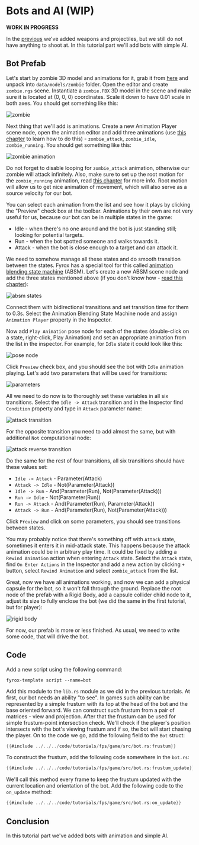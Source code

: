 # Bots and AI (WIP)

**WORK IN PROGRESS**

In the [previous](../tutorial-2/fps-tutorial-2.md) we've added weapons and projectiles, but we still do not have 
anything to shoot at. In this tutorial part we'll add bots with simple AI.

## Bot Prefab

Let's start by zombie 3D model and animations for it, grab it from [here](zombie.zip) and unpack into 
`data/models/zombie` folder. Open the editor and create `zombie.rgs` scene. Instantiate a `zombie.FBX` 3D model
in the scene and make sure it is located at (0, 0, 0) coordinates. Scale it down to have 0.01 scale in both axes.
You should get something like this:

![zombie](zombie.png)

Next thing that we'll add is animations. Create a new Animation Player scene node, open the animation editor 
and add three animations (use [this chapter](../../../animation/anim_editor.md#animation-importing) to learn how to 
do this) - `zombie_attack`, `zombie_idle`, `zombie_running`. You should get something like this:

![zombie animation](zombie_animation.png)

Do not forget to disable looping for `zombie_attack` animation, otherwise our zombie will attack infinitely.
Also, make sure to set up the root motion for the `zombie_running` animation, read 
[this chapter](../../../animation/root_motion/root_motion.md) for more info. Root motion will allow us to get
nice animation of movement, which will also serve as a source velocity for our bot.

You can select each animation from the list and see how it plays by clicking the "Preview" check box at the 
toolbar. Animations by their own are not very useful for us, because our bot can be in multiple states in the
game:

- Idle - when there's no one around and the bot is just standing still; looking for potential targets.
- Run - when the bot spotted someone and walks towards it.
- Attack - when the bot is close enough to a target and can attack it.

We need to somehow manage all these states and do smooth transition between the states. Fyrox has a special
tool for this called [animation blending state machine](../../../animation/blending.md) (ABSM). Let's create a new 
ABSM scene node and add the three states mentioned above (if you don't know how - 
[read this chapter](../../../animation/absm_editor.md)):

![absm states](absm_states.png)

Connect them with bidirectional transitions and set transition time for them to 0.3s. Select the Animation Blending 
State Machine node and assign `Animation Player` property in the Inspector. 

Now add `Play Animation` pose node for each of the states (double-click on a state, right-click, Play Animation)
and set an appropriate animation from the list in the inspector. For example, for `Idle` state it could look 
like this:

![pose node](pose_node.png)

Click `Preview` check box, and you should see the bot with `Idle` animation playing. Let's add two parameters 
that will be used for transitions:

![parameters](parameters.png)

All we need to do now is to thoroughly set these variables in all six transitions. Select the `Idle -> Attack`
transition and in the Inspector find `Condition` property and type in `Attack` parameter name:

![attack transition](attack_transition.png)

For the opposite transition you need to add almost the same, but with additional `Not` computational node:

![attack reverse transition](attack_rev_transition.png)

Do the same for the rest of four transitions, all six transitions should have these values set:

- `Idle -> Attack` - Parameter(Attack)
- `Attack -> Idle` - Not(Parameter(Attack))
- `Idle -> Run` - And(Parameter(Run), Not(Parameter(Attack)))
- `Run -> Idle` - Not(Parameter(Run))
- `Run -> Attack` - And(Parameter(Run), Parameter(Attack))
- `Attack -> Run` - And(Parameter(Run), Not(Parameter(Attack)))

Click `Preview` and click on some parameters, you should see transitions between states.

You may probably notice that there's something off with `Attack` state, sometimes it enters it in mid-attack
state. This happens because the attack animation could be in arbitrary play time. It could be fixed by adding
a `Rewind Animation` action when entering `Attack` state. Select the `Attack` state, find `On Enter Actions` in
the Inspector and add a new action by clicking `+` button, select `Rewind Animation` and select `zombie_attack`
from the list.

Great, now we have all animations working, and now we can add a physical capsule for the bot, so it won't fall
through the ground. Replace the root node of the prefab with a Rigid Body, add a capsule collider child node to 
it, adjust its size to fully enclose the bot (we did the same in the first tutorial, but for player):

![rigid body](rigid_body.png)

For now, our prefab is more or less finished. As usual, we need to write some code, that will drive the bot.

## Code

Add a new script using the following command:

```shell
fyrox-template script --name=bot
```

Add this module to the `lib.rs` module as we did in the previous tutorials. At first, our bot needs an ability
"to see". In games such ability can be represented by a simple frustum with its top at the head of the bot and
the base oriented forward. We can construct such frustum from a pair of matrices - view and projection. After
that the frustum can be used for simple frustum-point intersection check. We'll check if the player's position
intersects with the bot's viewing frustum and if so, the bot will start chasing the player. On to the code we go, 
add the following field to the `Bot` struct:

```rust
{{#include ../../../code/tutorials/fps/game/src/bot.rs:frustum}}
```

To construct the frustum, add the following code somewhere in the `bot.rs`:

```rust
{{#include ../../../code/tutorials/fps/game/src/bot.rs:frustum_update}}
```

We'll call this method every frame to keep the frustum updated with the current location and orientation of
the bot. Add the following code to the `on_update` method:

```rust
{{#include ../../../code/tutorials/fps/game/src/bot.rs:on_update}}
```



## Conclusion

In this tutorial part we've added bots with animation and simple AI.